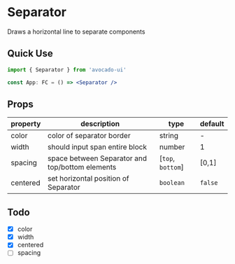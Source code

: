 # Separator

Draws a horizontal line to separate components

## Quick Use

```jsx
import { Separator } from 'avocado-ui'

const App: FC = () => <Separator />
```

## Props

| property | description                                     | type              | default |
| -------- | ----------------------------------------------- | ----------------- | ------- |
| color    | color of separator border                       | string            | -       |
| width    | should input span entire block                  | number            | 1       |
| spacing  | space between Separator and top/bottom elements | [`top`, `bottom`] | [0,1]   |
| centered | set horizontal position of Separator            | `boolean`         | `false` |

## Todo

- [x] color
- [x] width
- [x] centered
- [ ] spacing
